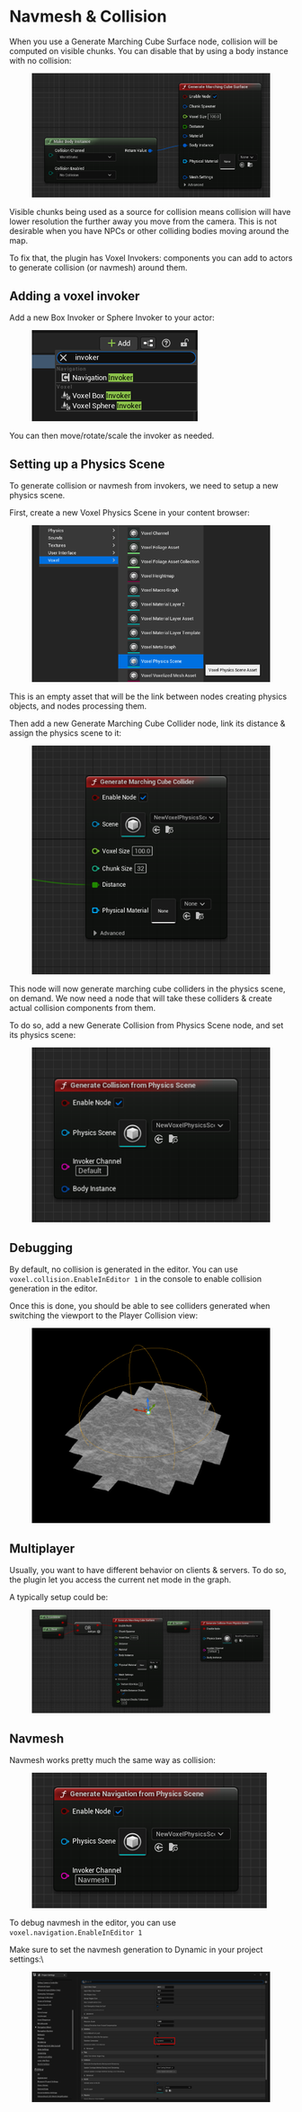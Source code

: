 # Navmesh & Collision

When you use a Generate Marching Cube Surface node, collision will be computed on visible chunks. You can disable that by using a body instance with no collision:

<figure><img src="../.gitbook/assets/image (6) (2).png" alt=""><figcaption></figcaption></figure>

Visible chunks being used as a source for collision means collision will have lower resolution the further away you move from the camera. This is not desirable when you have NPCs or other colliding bodies moving around the map.

To fix that, the plugin has Voxel Invokers: components you can add to actors to generate collision (or navmesh) around them.

## Adding a voxel invoker

Add a new Box Invoker or Sphere Invoker to your actor:

<figure><img src="../.gitbook/assets/image (1) (1) (1).png" alt=""><figcaption></figcaption></figure>

You can then move/rotate/scale the invoker as needed.

## Setting up a Physics Scene

To generate collision or navmesh from invokers, we need to setup a new physics scene.

First, create a new Voxel Physics Scene in your content browser:

<figure><img src="../.gitbook/assets/image (3).png" alt=""><figcaption></figcaption></figure>

This is an empty asset that will be the link between nodes creating physics objects, and nodes processing them.

Then add a new Generate Marching Cube Collider node, link its distance & assign the physics scene to it:

<figure><img src="../.gitbook/assets/image (10) (3).png" alt=""><figcaption></figcaption></figure>

This node will now generate marching cube colliders in the physics scene, on demand. We now need a node that will take these colliders & create actual collision components from them.

To do so, add a new Generate Collision from Physics Scene node, and set its physics scene:

<figure><img src="../.gitbook/assets/image (1) (2).png" alt=""><figcaption></figcaption></figure>

## Debugging

By default, no collision is generated in the editor. You can use `voxel.collision.EnableInEditor 1` in the console to enable collision generation in the editor.

Once this is done, you should be able to see colliders generated when switching the viewport to the Player Collision view:

<figure><img src="../.gitbook/assets/image (12) (1).png" alt=""><figcaption></figcaption></figure>

## Multiplayer

Usually, you want to have different behavior on clients & servers. To do so, the plugin let you access the current net mode in the graph.

A typically setup could be:

<figure><img src="../.gitbook/assets/image (1) (1).png" alt=""><figcaption></figcaption></figure>

## Navmesh

Navmesh works pretty much the same way as collision:

<figure><img src="../.gitbook/assets/image (7) (1).png" alt=""><figcaption></figcaption></figure>

To debug navmesh in the editor, you can use `voxel.navigation.EnableInEditor 1`

Make sure to set the navmesh generation to Dynamic in your project settings:\


<figure><img src="../.gitbook/assets/image (6) (3).png" alt=""><figcaption></figcaption></figure>
